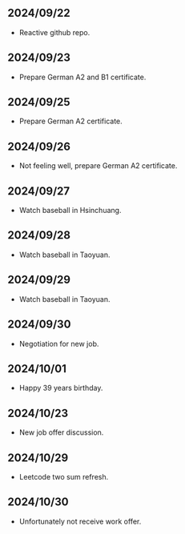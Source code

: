 ## 2024/09/22 ##
* Reactive github repo.
## 2024/09/23 ##
* Prepare German A2 and B1 certificate.
## 2024/09/25 ##
* Prepare German A2 certificate.
## 2024/09/26 ##
* Not feeling well, prepare German A2 certificate.
## 2024/09/27 ##
* Watch baseball in Hsinchuang.
## 2024/09/28 ##
* Watch baseball in Taoyuan.
## 2024/09/29 ##
* Watch baseball in Taoyuan.
## 2024/09/30 ##
* Negotiation for new job.
## 2024/10/01 ##
* Happy 39 years birthday.
## 2024/10/23 ##
* New job offer discussion.
## 2024/10/29 ##
* Leetcode two sum refresh.
## 2024/10/30 ##
* Unfortunately not receive work offer.
